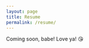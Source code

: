 ```yaml
---
layout: page
title: Resume
permalink: /resume/
---
```


Coming soon, babe! Love ya! :kissing_heart:  
